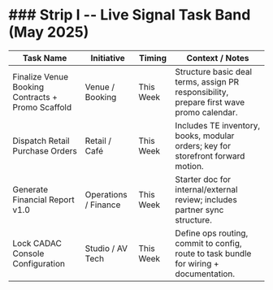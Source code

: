 # ### Strip I -- Live Signal Task Band (May 2025)

| Task Name | Initiative | Timing | Context / Notes |
|---|---|---|---|
| Finalize Venue Booking Contracts + Promo Scaffold | Venue / Booking | This Week | Structure basic deal terms, assign PR responsibility, prepare first wave promo calendar. |
| Dispatch Retail Purchase Orders | Retail / Café | This Week | Includes TE inventory, books, modular orders; key for storefront forward motion. |
| Generate Financial Report v1.0 | Operations / Finance | This Week | Starter doc for internal/external review; includes partner sync structure. |
| Lock CADAC Console Configuration | Studio / AV Tech | This Week | Define ops routing, commit to config, route to task bundle for wiring + documentation. |

